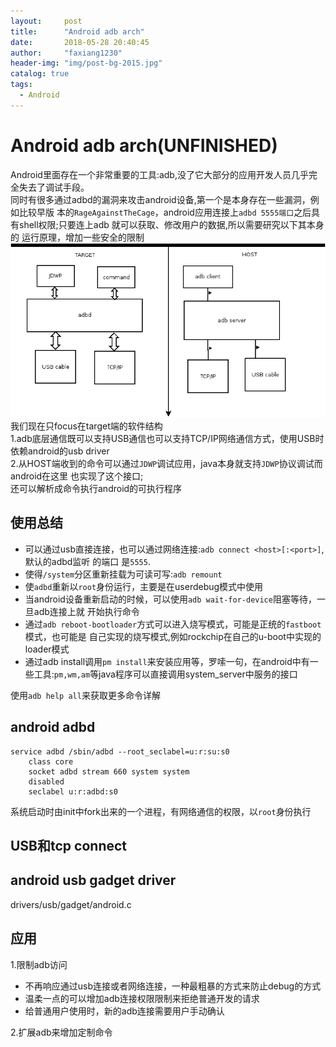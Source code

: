 ```yaml
---
layout:     post
title:      "Android adb arch"
date:       2018-05-28 20:40:45
author:     "faxiang1230"
header-img: "img/post-bg-2015.jpg"
catalog: true
tags:
  - Android
---
```

# Android adb arch(UNFINISHED)
Android里面存在一个非常重要的工具:adb,没了它大部分的应用开发人员几乎完全失去了调试手段。  
同时有很多通过adbd的漏洞来攻击android设备,第一个是本身存在一些漏洞，例如比较早版
本的`RageAgainstTheCage`，android应用连接上`adbd 5555端口`之后具有shell权限;只要连上adb
就可以获取、修改用户的数据,所以需要研究以下其本身的
运行原理，增加一些安全的限制  
![image](/images/adb.png)  
我们现在只focus在target端的软件结构  
1.adb底层通信既可以支持USB通信也可以支持TCP/IP网络通信方式，使用USB时依赖android的usb driver  
2.从HOST端收到的命令可以通过`JDWP`调试应用，java本身就支持`JDWP`协议调试而android在这里
也实现了这个接口;  
还可以解析成命令执行android的可执行程序  
## 使用总结
- 可以通过usb直接连接，也可以通过网络连接:`adb connect <host>[:<port>]`,默认的adbd监听
的端口
是`5555`.  
- 使得`/system`分区重新挂载为可读可写:`adb remount`  
- 使`adbd`重新以`root`身份运行，主要是在userdebug模式中使用  
- 当android设备重新启动的时候，可以使用`adb wait-for-device`阻塞等待，一旦adb连接上就
开始执行命令  
- 通过`adb reboot-bootloader`方式可以进入烧写模式，可能是正统的`fastboot`模式，也可能是
自己实现的烧写模式,例如rockchip在自己的u-boot中实现的loader模式  
- 通过adb install调用`pm install`来安装应用等，罗嗦一句，在android中有一些工具:`pm,wm,am`等java程序可以直接调用system_server中服务的接口  

使用`adb help all`来获取更多命令详解  
## android adbd
```                                            
service adbd /sbin/adbd --root_seclabel=u:r:su:s0
    class core
    socket adbd stream 660 system system
    disabled
    seclabel u:r:adbd:s0
```
系统启动时由init中fork出来的一个进程，有网络通信的权限，以`root`身份执行
## USB和tcp connect

## android usb gadget driver
drivers/usb/gadget/android.c
## 应用
1.限制adb访问  
- 不再响应通过usb连接或者网络连接，一种最粗暴的方式来防止debug的方式  
- 温柔一点的可以增加adb连接权限限制来拒绝普通开发的请求    
- 给普通用户使用时，新的adb连接需要用户手动确认  

2.扩展adb来增加定制命令    
